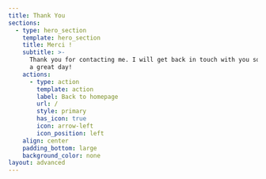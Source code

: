 ```yaml
---
title: Thank You
sections:
  - type: hero_section
    template: hero_section
    title: Merci !
    subtitle: >-
      Thank you for contacting me. I will get back in touch with you soon. Have
      a great day!
    actions:
      - type: action
        template: action
        label: Back to homepage
        url: /
        style: primary
        has_icon: true
        icon: arrow-left
        icon_position: left
    align: center
    padding_bottom: large
    background_color: none
layout: advanced
---
```

